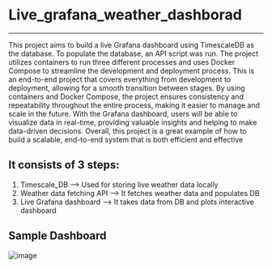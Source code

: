 # Live_grafana_weather_dashborad
---
This project aims to build a live Grafana dashboard using TimescaleDB as the database. To populate the database, an API script was run. The project utilizes containers to run three different processes and uses Docker Compose to streamline the development and deployment process. This is an end-to-end project that covers everything from development to deployment, allowing for a smooth transition between stages. By using containers and Docker Compose, the project ensures consistency and repeatability throughout the entire process, making it easier to manage and scale in the future. With the Grafana dashboard, users will be able to visualize data in real-time, providing valuable insights and helping to make data-driven decisions. Overall, this project is a great example of how to build a scalable, end-to-end system that is both efficient and effective


It consists of 3 steps:
---

1. Timescale_DB --> Used for storing live weather data locally
2. Weather data fetching API --> It fetches weather data and populates DB
3. Live Grafana dashboard  --> It takes data from DB and plots interactive dashboard

Sample Dashboard
---
![image](https://user-images.githubusercontent.com/64405940/225412163-2cf5202a-628e-4b5e-9559-507020ed2afd.png)

